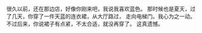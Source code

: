 很久以前，还在那边店，好像你刚来吧，我说我喜欢蓝色。
那时候也是夏天，过了几天，你穿了一件天蓝的连衣裙，从大厅路过，
走向电梯门。我心为之一动。
不过后来，你说裙子有点紧，不太合适，就没再穿了。
这真遗憾。
